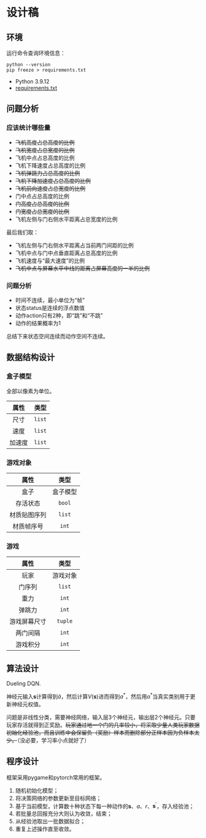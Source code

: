 # 设计稿

## 环境

运行命令查询环境信息：

```shell
python --version
pip freeze > requirements.txt
```

* Python 3.9.12
* [requirements.txt](./requirements.txt)

## 问题分析

### 应该统计哪些量

* ~~飞机高度占总高度的比例~~
* ~~飞机宽度占总宽度的比例~~
* 飞机中点占总高度的比例
* 飞机下降速度占总高度的比例
* ~~飞机弹跳力占总高度的比例~~
* ~~飞机下降加速度占总高度的比例~~
* ~~飞机前向速度占总宽度的比例~~
* 门中点占总高度的比例
* ~~门高度占总高度的比例~~
* ~~门宽度占总宽度的比例~~
* 飞机左侧与门右侧水平距离占总宽度的比例

最后我们取：

* 飞机左侧与门右侧水平距离占当前两门间距的比例
* 飞机中点与门中点垂直距离占总高度的比例
* 飞机速度与“最大速度”的比例
* ~~飞机中点与屏幕水平中线的距离占屏幕高度的一半的比例~~

### 问题分析

* 时间不连续，最小单位为“帧”
* 状态status是连续的浮点数值
* 动作action只有2种，即“跳”和“不跳”
* 动作的结果概率为1

总结下来状态空间连续而动作空间不连续。

## 数据结构设计

### 盒子模型

全部以像素为单位。

|属性|类型|
|:-:|:-:|
|尺寸|`list`|
|速度|`list`|
|加速度|`list`|

### 游戏对象

|属性|类型|
|:-:|:-:|
|盒子|盒子模型|
|存活状态|`bool`|
|材质贴图序列|`list`|
|材质帧序号|`int`|

### 游戏

|属性|类型|
|:-:|:-:|
|玩家|游戏对象|
|门序列|`list`|
|重力|`int`|
|弹跳力|`int`|
|游戏屏幕尺寸|`tuple`|
|两门间隔|`int`|
|游戏积分|`int`|

## 算法设计

Dueling DQN.

神经元输入$\boldsymbol{s}$计算得到$\hat{a}$，然后计算$V(\boldsymbol{s})$进而得到$a^*$，然后用$a^*$当真实类别用于更新神经元权值。

问题是非线性分类，需要神经网络，输入层3个神经元，输出层2个神经元。只要玩家存活就得到正奖励。~~玩家通过地一个门的几率较小，将采取少量人类玩家数据初始化经验池，而且训练中会保留负（奖励）样本而删除部分正样本因为负样本太少。~~（没必要，学习率小点就好了）

## 程序设计

框架采用pygame和pytorch常用的框架。

1. 随机初始化模型；
2. 将决策网络的参数更新至目标网络；
3. 基于当前模型，计算数十种状态下每一种动作的$\bm s$、$a$、$r$、$\bm s^\prime$，存入经验池；
4. 若批量总回报充分大则认为收敛，结束；
5. 从经验池取出一批数据拟合；
6. 重复上述操作直至收敛。
